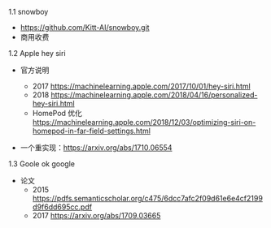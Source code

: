 1.1 snowboy

- https://github.com/Kitt-AI/snowboy.git
- 商用收费

1.2 Apple hey siri

- 官方说明
    - 2017 https://machinelearning.apple.com/2017/10/01/hey-siri.html
    - 2018 https://machinelearning.apple.com/2018/04/16/personalized-hey-siri.html
    - HomePod 优化 https://machinelearning.apple.com/2018/12/03/optimizing-siri-on-homepod-in-far-field-settings.html

- 一个重实现：https://arxiv.org/abs/1710.06554

1.3 Goole ok google

- 论文
    - 2015 https://pdfs.semanticscholar.org/c475/6dcc7afc2f09d61e6e4cf2199d9f6dd695cc.pdf
    - 2017 https://arxiv.org/abs/1709.03665